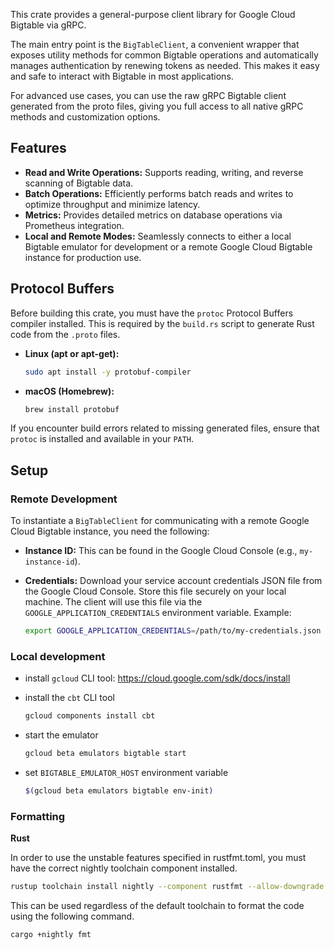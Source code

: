 This crate provides a general-purpose client library for Google Cloud Bigtable via gRPC.

The main entry point is the `BigTableClient`, a convenient wrapper that exposes utility methods for common Bigtable operations and automatically manages authentication by renewing tokens as needed. This makes it easy and safe to interact with Bigtable in most applications.

For advanced use cases, you can use the raw gRPC Bigtable client generated from the proto files, giving you full access to all native gRPC methods and customization options.

## Features

- **Read and Write Operations:**
  Supports reading, writing, and reverse scanning of Bigtable data.
- **Batch Operations:**
  Efficiently performs batch reads and writes to optimize throughput and minimize latency.
- **Metrics:**
  Provides detailed metrics on database operations via Prometheus integration.
- **Local and Remote Modes:**
  Seamlessly connects to either a local Bigtable emulator for development or a remote Google Cloud Bigtable instance for production use.

## Protocol Buffers

Before building this crate, you must have the `protoc` Protocol Buffers compiler installed. This is required by the `build.rs` script to generate Rust code from the `.proto` files.

- **Linux (apt or apt-get):**
  ```sh
  sudo apt install -y protobuf-compiler
  ```
- **macOS (Homebrew):**
  ```sh
  brew install protobuf
  ```

If you encounter build errors related to missing generated files, ensure that `protoc` is installed and available in your `PATH`.

## Setup

### Remote Development

To instantiate a `BigTableClient` for communicating with a remote Google Cloud Bigtable instance, you need the following:

- **Instance ID:**
  This can be found in the Google Cloud Console (e.g., `my-instance-id`).

- **Credentials:**
  Download your service account credentials JSON file from the Google Cloud Console. Store this file securely on your local machine.
  The client will use this file via the `GOOGLE_APPLICATION_CREDENTIALS` environment variable.
  Example:
  ```sh
  export GOOGLE_APPLICATION_CREDENTIALS=/path/to/my-credentials.json
  ```

### Local development

- install `gcloud` CLI tool: https://cloud.google.com/sdk/docs/install

- install the `cbt` CLI tool

  ```sh
  gcloud components install cbt
  ```

- start the emulator

  ```sh
  gcloud beta emulators bigtable start
  ```

- set `BIGTABLE_EMULATOR_HOST` environment variable

  ```sh
  $(gcloud beta emulators bigtable env-init)
  ```

### Formatting

**Rust**

In order to use the unstable features specified in rustfmt.toml, you must have the correct nightly toolchain component
installed.

```sh
rustup toolchain install nightly --component rustfmt --allow-downgrade
```

This can be used regardless of the default toolchain to format the code using the following command.

```sh
cargo +nightly fmt
```
